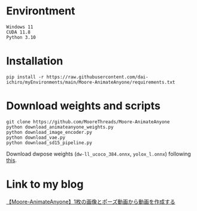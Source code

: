 # Environtment
```text
Windows 11
CUDA 11.8
Python 3.10
```
# Installation
```text
pip install -r https://raw.githubusercontent.com/dai-ichiro/myEnvironments/main/Moore-AnimateAnyone/requirements.txt
```
# Download weights and scripts
```text
git clone https://github.com/MooreThreads/Moore-AnimateAnyone
python download_animateanyone_weights.py
python download_image_encoder.py
python download_vae.py
python download_sd15_pipeline.py
```
Download dwpose weights (`dw-ll_ucoco_384.onnx`, `yolox_l.onnx`) following [this](https://github.com/IDEA-Research/DWPose?tab=readme-ov-file#-dwpose-for-controlnet).
# Link to my blog
[【Moore-AnimateAnyone】1枚の画像とポーズ動画から動画を作成する](https://touch-sp.hatenablog.com/entry/2024/01/13/004949)
